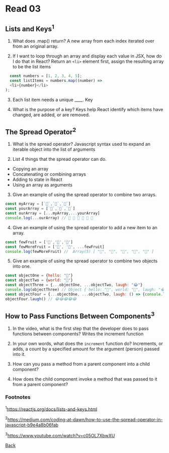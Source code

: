 # Read 03

## Lists and Keys<sup>1</sup>

1. What does .map() return?
  A new array from each index iterated over from an original array.

2. If I want to loop through an array and display each value in JSX, how do I do that in React?
  Return an `<li>` element first, assign the resulting array to be the list items

  ```js
    const numbers = [1, 2, 3, 4, 5];
    const listItems = numbers.map((number) =>
    <li>{number}</li>
  );
  ```

3. Each list item needs a unique ____.
  Key

4. What is the purpose of a key?
  Keys help React identify which items have changed, are added, or are removed.

## The Spread Operator<sup>2</sup>

1. What is the spread operator?
  Javascript syntax used to expand an iterable object into the list of arguments

2. List 4 things that the spread operator can do.

* Copying an array
* Concatenating or combining arrays
* Adding to state in React
* Using an array as arguments

3. Give an example of using the spread operator to combine two arrays.

```js  
const myArray = [`🤪`,`🐻`,`🎌`]
const yourArray = [`🙂`,`🤗`,`🤩`]
const ourArray = [...myArray,...yourArray]
console.log(...ourArray) // 🤪 🐻 🎌 🙂 🤗 🤩
```

4. Give an example of using the spread operator to add a new item to an array.

```js  
const fewFruit = ['🍏','🍊','🍌']
const fewMoreFruit = ['🍉', '🍍', ...fewFruit]
console.log(fewMoreFruit) //  Array(5) [ "🍉", "🍍", "🍏", "🍊", "🍌" ]
```

5. Give an example of using the spread operator to combine two objects into one.

```js  
const objectOne = {hello: "🤪"}
const objectTwo = {world: "🐻"}
const objectThree = {...objectOne, ...objectTwo, laugh: "😂"}
console.log(objectThree) // Object { hello: "🤪", world: "🐻", laugh: "😂" }
const objectFour = {...objectOne, ...objectTwo, laugh: () => {console.log("😂".repeat(5))}}
objectFour.laugh() // 😂😂😂😂😂
```

## How to Pass Functions Between Components<sup>3</sup>

1. In the video, what is the first step that the developer does to pass functions between components?
  Writes the increment function

2. In your own words, what does the `increment` function do?
  Increments, or adds, a count by a specified amount for the argument (person) passed into it.

3. How can you pass a method from a parent component into a child component?
  

4. How does the child component invoke a method that was passed to it from a parent component?

### Footnotes

<sup>1</sup><https://reactjs.org/docs/lists-and-keys.html>

<sup>2</sup><https://medium.com/coding-at-dawn/how-to-use-the-spread-operator-in-javascript-b9e4a8b06fab>

<sup>3</sup><https://www.youtube.com/watch?v=c05OL7XbwXU>

[Back](/reading-notes/301/301-TOC.html)
